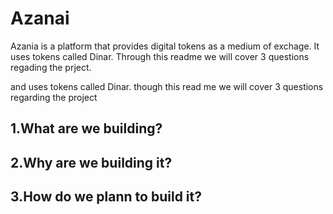 # Azanai
Azania is a platform that provides digital tokens
as a medium of exchage. It uses tokens called Dinar.
Through this readme we will cover 3 questions regading
the prject.

and uses tokens called Dinar.
though this read me we will cover 3 questions 
regarding the project 

## __1.What are we building?__
## __2.Why are we building it?__
## __3.How do we plann to build it?__
